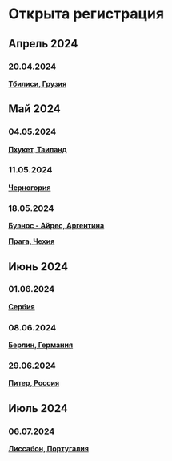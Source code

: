 # Открыта регистрация

## Апрель 2024

### 20.04.2024

**[Тбилиси, Грузия](/./upcoming-events/tbilisi.md)**

## Май 2024

### 04.05.2024

**[Пхукет, Таиланд](/./upcoming-events/phuket.md)**

### 11.05.2024

**[Черногория](/./upcoming-events/montenegro.md)**

### 18.05.2024

**[Буэнос - Айрес, Аргентина](/./upcoming-events/argentina.md)**

**[Прага, Чехия](/./upcoming-events/czechia.md)**

## Июнь 2024

### 01.06.2024

**[Сербия](/./upcoming-events/serbia.md)**

### 08.06.2024

**[Берлин, Германия](/./upcoming-events/germany.md)**

### 29.06.2024

**[Питер, Россия](/./reworked-upcoming-events/saint-petersburg.md)**

## Июль 2024

### 06.07.2024

**[Лиссабон, Португалия](/./upcoming-events/Portugal.md)**
